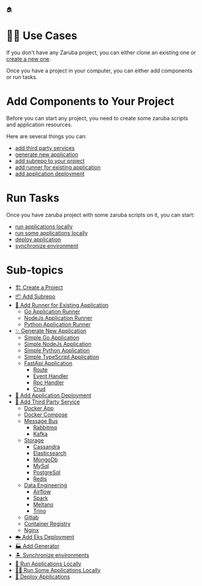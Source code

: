 <!--startTocHeader-->
[🏠](../README.md)
# 👷🏽 Use Cases
<!--endTocHeader-->


If you don't have any Zaruba project, you can either clone an existing one or [create a new one](./create-a-project.md).

Once you have a project in your computer, you can either add components or run tasks.

# Add Components to Your Project

Before you can start any project, you need to create some zaruba scripts and application resources.

Here are several things you can:

* [add third party services](./add-third-party-service/README.md)
* [generate new application](./generate-new-application/README.md)
* [add subrepo to your project](./add-subrepo.md)
* [add runner for existing application](./add-runner-for-existing-application/README.md)
* [add application deployment](./add-application-deployment.md)

# Run Tasks

Once you have zaruba project with some zaruba scripts on it, you can start:

* [run applications locally](./run-applications-locally.md)
* [run some applications locally](./run-some-application-locally.md)
* [deploy application](./deploy-applications.md)
* [synchronize environment](./synchronize-environments.md)


<!--startTocSubTopic-->
# Sub-topics
* [🏗️ Create a Project](create-a-project.md)
* [📦 Add Subrepo](add-subrepo.md)
* [🏃 Add Runner for Existing Application](add-runner-for-existing-application/README.md)
  * [Go Application Runner](add-runner-for-existing-application/go-application-runner.md)
  * [NodeJs Application Runner](add-runner-for-existing-application/node-js-application-runner.md)
  * [Python Application Runner](add-runner-for-existing-application/python-application-runner.md)
* [✨ Generate New Application](generate-new-application/README.md)
  * [Simple Go Application](generate-new-application/simple-go-application.md)
  * [Simple NodeJs Application](generate-new-application/simple-node-js-application.md)
  * [Simple Python Application](generate-new-application/simple-python-application.md)
  * [Simple TypeScript Application](generate-new-application/simple-type-script-application.md)
  * [FastApi Application](generate-new-application/fast-api-application/README.md)
    * [Route](generate-new-application/fast-api-application/route.md)
    * [Event Handler](generate-new-application/fast-api-application/event-handler.md)
    * [Rpc Handler](generate-new-application/fast-api-application/rpc-handler.md)
    * [Crud](generate-new-application/fast-api-application/crud.md)
* [🚢 Add Application Deployment](add-application-deployment.md)
* [🥉 Add Third Party Service](add-third-party-service/README.md)
  * [Docker App](add-third-party-service/docker-app.md)
  * [Docker Compose](add-third-party-service/docker-compose.md)
  * [Message Bus](add-third-party-service/message-bus/README.md)
    * [Rabbitmq](add-third-party-service/message-bus/rabbitmq.md)
    * [Kafka](add-third-party-service/message-bus/kafka.md)
  * [Storage](add-third-party-service/storage/README.md)
    * [Cassandra](add-third-party-service/storage/cassandra.md)
    * [Elasticsearch](add-third-party-service/storage/elasticsearch.md)
    * [MongoDb](add-third-party-service/storage/mongo-db.md)
    * [MySql](add-third-party-service/storage/my-sql.md)
    * [PostgreSql](add-third-party-service/storage/postgre-sql.md)
    * [Redis](add-third-party-service/storage/redis.md)
  * [Data Engineering](add-third-party-service/data-engineering/README.md)
    * [Airflow](add-third-party-service/data-engineering/airflow.md)
    * [Spark](add-third-party-service/data-engineering/spark.md)
    * [Meltano](add-third-party-service/data-engineering/meltano.md)
    * [Trino](add-third-party-service/data-engineering/trino.md)
  * [Gitlab](add-third-party-service/gitlab.md)
  * [Container Registry](add-third-party-service/container-registry.md)
  * [Nginx](add-third-party-service/nginx.md)
* [☁️ Add Eks Deployment](add-eks-deployment.md)
* [🏭 Add Generator](add-generator.md)
* [🏝️ Synchronize environments](synchronize-environments.md)
* [🚌 Run Applications Locally](run-applications-locally.md)
* [🏃‍♂️ Run Some Applications Locally](run-some-applications-locally.md)
* [🚀 Deploy Applications](deploy-applications.md)
<!--endTocSubTopic-->